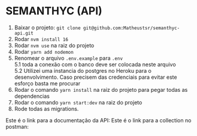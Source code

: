 # SEMANTHYC (API)

1. Baixar o projeto: `git clone git@github.com:Matheustsr/semanthyc-api.git`
2. Rodar `nvm install 16`
3. Rodar `nvm use` na raiz do projeto
4. Rodar `yarn add nodemon`
5. Renomear o arquivo `.env.example` para `.env`<br>
	5.1 toda a conexão com o banco deve ser colocada neste arquivo<br>
	5.2 Utilizei uma instancia do postgres no Heroku para o desenvolvimento. Caso precisem das credenciais para evitar este esforço basta me procurar<br>
6. Rodar o comando `yarn install` na raiz do projeto para pegar todas as dependencias
7. Rodar o comando `yarn start:dev` na raiz do projeto
8. Rode todas as migrations.

Este é o link para a documentação da API:
Este é o link para a collection no postman:
